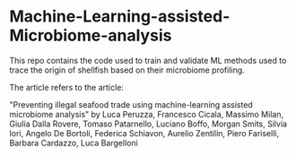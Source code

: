 # Machine-Learning-assisted-Microbiome-analysis
This repo contains the code used to train and validate ML methods used to trace the origin of shellfish based on their microbiome profiling.


The article refers to the article: 

"Preventing illegal seafood trade using machine-learning assisted microbiome analysis" by Luca Peruzza, Francesco Cicala, Massimo Milan, Giulia Dalla Rovere, Tomaso Patarnello, Luciano Boffo, Morgan Smits, Silvia Iori, Angelo De Bortoli, Federica Schiavon, Aurelio Zentilin, Piero Fariselli, Barbara Cardazzo, Luca Bargelloni 


